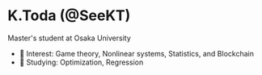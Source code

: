 # K.Toda (@SeeKT)
Master's student at Osaka University
- 🔭 Interest: Game theory, Nonlinear systems, Statistics, and Blockchain 
- 🌱 Studying: Optimization, Regression

<!--
**SeeKT/SeeKT** is a ✨ _special_ ✨ repository because its `README.md` (this file) appears on your GitHub profile.

Here are some ideas to get you started:

- 🔭 I’m currently working on ...
- 🌱 I’m currently learning ...
- 👯 I’m looking to collaborate on ...
- 🤔 I’m looking for help with ...
- 💬 Ask me about ...
- 📫 How to reach me: ...
- 😄 Pronouns: ...
- ⚡ Fun fact: ...
-->
